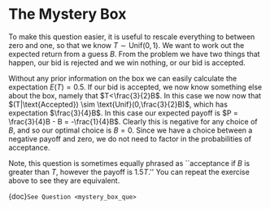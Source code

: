 # The Mystery Box

To make this question easier, it is useful to rescale everything to between zero and one, so that we know $T \sim \text{Unif}(0,1)$.
We want to work out the expected return from a guess $B$.
From the problem we have two things that happen, our bid is rejected and we win nothing, or our bid is accepted.
 
Without any prior information on the box we can easily calculate the expectation $E(T)=0.5$.
If our bid is accepted, we now know something else about the box, namely that $T<\frac{3}{2}B$.
In this case we now now that $(T|\text{Accepted}) \sim \text{Unif}(0,\frac{3}{2}B)$, which has expectation $\frac{3}{4}B$.
In this case our expected payoff is $P = \frac{3}{4}B - B = -\frac{1}{4}B$.
Clearly this is negative for any choice of $B$, and so our optimal choice is $B=0$.
Since we have a choice between a negative payoff and zero, we do not need to factor in the probabilities of acceptance.

Note, this question is sometimes equally phrased as ``acceptance if $B$ is greater than $T$, however the payoff is $1.5T$.''
You can repeat the exercise above to see they are equivalent.

{doc}`See Question <mystery_box_que>`
